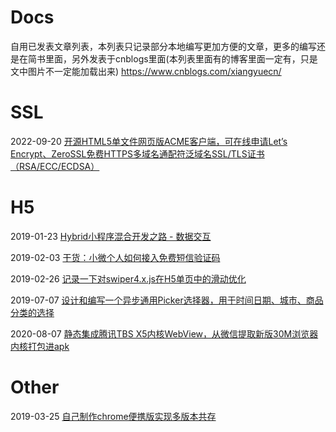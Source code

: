 # Docs
自用已发表文章列表，本列表只记录部分本地编写更加方便的文章，更多的编写还是在简书里面，另外发表于cnblogs里面(本列表里面有的博客里面一定有，只是文中图片不一定能加载出来) https://www.cnblogs.com/xiangyuecn/

# SSL

2022-09-20 [开源HTML5单文件网页版ACME客户端，可在线申请Let’s Encrypt、ZeroSSL免费HTTPS多域名通配符泛域名SSL/TLS证书（RSA/ECC/ECDSA）](SSL/开源HTML5单文件网页版ACME客户端.md)


# H5

2019-01-23 [Hybrid小程序混合开发之路 - 数据交互](H5/Hybrid小程序混合开发之路%20-%20数据交互.md)

2019-02-03 [干货：小微个人如何接入免费短信验证码](H5/干货：小微个人如何接入免费短信验证码.md)

2019-02-26 [记录一下对swiper4.x.js在H5单页中的滑动优化](H5/记录一下对swiper4.x.js在H5单页中的滑动优化.md)

2019-07-07 [设计和编写一个异步通用Picker选择器，用于时间日期、城市、商品分类的选择](H5/设计和编写一个异步通用Picker选择器，用于时间日期、城市、商品分类的选择.md)

2020-08-07 [静态集成腾讯TBS X5内核WebView，从微信提取新版30M浏览器内核打包进apk](H5/静态集成腾讯TBS%20X5内核WebView，从微信提取新版30M浏览器内核打包进apk.md)


# Other

2019-03-25 [自己制作chrome便携版实现多版本共存](Other/自己制作chrome便携版实现多版本共存.md)

